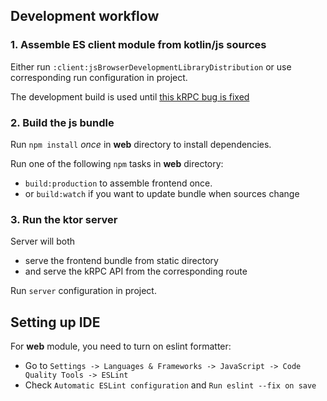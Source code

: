 ## Development workflow

### 1. Assemble ES client module from kotlin/js sources
Either run `:client:jsBrowserDevelopmentLibraryDistribution` or use corresponding run configuration in project.

The development build is used until [this kRPC bug is fixed](https://github.com/Kotlin/kotlinx-rpc/issues/178)

### 2. Build the js bundle
Run `npm install` *once* in **web** directory to install dependencies.

Run one of the following `npm` tasks in **web** directory:
- `build:production` to assemble frontend once.
- or `build:watch` if you want to update bundle when sources change

### 3. Run the ktor server
Server will both
- serve the frontend bundle from static directory
- and serve the kRPC API from the corresponding route

Run `server` configuration in project.

## Setting up IDE
For **web** module, you need to turn on eslint formatter:
- Go to `Settings -> Languages & Frameworks -> JavaScript -> Code Quality Tools -> ESLint`
- Check `Automatic ESLint configuration` and `Run eslint --fix on save`
